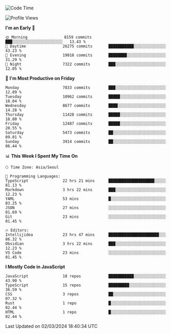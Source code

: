 <!--START_SECTION:waka-->
![Code Time](http://img.shields.io/badge/Code%20Time-5%2C722%20hrs%2022%20mins-blue)

![Profile Views](http://img.shields.io/badge/Profile%20Views-0-blue)

**I'm an Early 🐤** 

```text
🌞 Morning                8159 commits        ███░░░░░░░░░░░░░░░░░░░░░░   13.43 % 
🌆 Daytime                26275 commits       ███████████░░░░░░░░░░░░░░   43.23 % 
🌃 Evening                19018 commits       ████████░░░░░░░░░░░░░░░░░   31.29 % 
🌙 Night                  7322 commits        ███░░░░░░░░░░░░░░░░░░░░░░   12.05 % 
```
📅 **I'm Most Productive on Friday** 

```text
Monday                   7833 commits        ███░░░░░░░░░░░░░░░░░░░░░░   12.89 % 
Tuesday                  10962 commits       █████░░░░░░░░░░░░░░░░░░░░   18.04 % 
Wednesday                8677 commits        ████░░░░░░░░░░░░░░░░░░░░░   14.28 % 
Thursday                 11428 commits       █████░░░░░░░░░░░░░░░░░░░░   18.80 % 
Friday                   12487 commits       █████░░░░░░░░░░░░░░░░░░░░   20.55 % 
Saturday                 5473 commits        ██░░░░░░░░░░░░░░░░░░░░░░░   09.01 % 
Sunday                   3914 commits        ██░░░░░░░░░░░░░░░░░░░░░░░   06.44 % 
```


📊 **This Week I Spent My Time On** 

```text
🕑︎ Time Zone: Asia/Seoul

💬 Programming Languages: 
TypeScript               22 hrs 21 mins      ████████████████████░░░░░   81.13 % 
Markdown                 3 hrs 22 mins       ███░░░░░░░░░░░░░░░░░░░░░░   12.23 % 
YAML                     53 mins             █░░░░░░░░░░░░░░░░░░░░░░░░   03.25 % 
JSON                     27 mins             ░░░░░░░░░░░░░░░░░░░░░░░░░   01.69 % 
Git                      23 mins             ░░░░░░░░░░░░░░░░░░░░░░░░░   01.45 % 

🔥 Editors: 
Intellijidea             23 hrs 47 mins      ██████████████████████░░░   86.32 % 
Obsidian                 3 hrs 22 mins       ███░░░░░░░░░░░░░░░░░░░░░░   12.23 % 
VS Code                  23 mins             ░░░░░░░░░░░░░░░░░░░░░░░░░   01.45 % 
```

**I Mostly Code in JavaScript** 

```text
JavaScript               18 repos            ███████████░░░░░░░░░░░░░░   43.90 % 
TypeScript               15 repos            █████████░░░░░░░░░░░░░░░░   36.59 % 
CSS                      3 repos             ██░░░░░░░░░░░░░░░░░░░░░░░   07.32 % 
Rust                     1 repo              █░░░░░░░░░░░░░░░░░░░░░░░░   02.44 % 
HTML                     1 repo              █░░░░░░░░░░░░░░░░░░░░░░░░   02.44 % 
```




 Last Updated on 02/03/2024 18:40:34 UTC
<!--END_SECTION:waka-->
